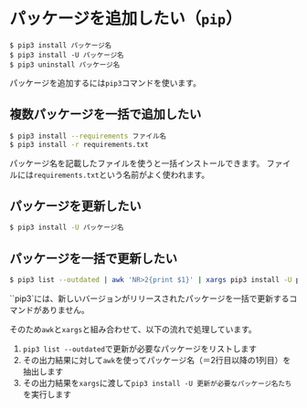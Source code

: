 # パッケージを追加したい（``pip``）

```console
$ pip3 install パッケージ名
$ pip3 install -U パッケージ名
$ pip3 uninstall パッケージ名

```

パッケージを追加するには``pip3``コマンドを使います。

## 複数パッケージを一括で追加したい

```bash
$ pip3 install --requirements ファイル名
$ pip3 install -r requirements.txt
```

パッケージ名を記載したファイルを使うと一括インストールできます。
ファイルには``requirements.txt``という名前がよく使われます。

## パッケージを更新したい

```bash
$ pip3 install -U パッケージ名
```

## パッケージを一括で更新したい

```bash
$ pip3 list --outdated | awk 'NR>2{print $1}' | xargs pip3 install -U pip
```

``pip3`には、新しいバージョンがリリースされたパッケージを一括で更新するコマンドがありません。

そのため``awk``と``xargs``と組み合わせて、以下の流れで処理しています。

1. ``pip3 list --outdated``で更新が必要なパッケージをリストします
2. その出力結果に対して``awk``を使ってパッケージ名（＝2行目以降の1列目）を抽出します
3. その出力結果を``xargs``に渡して``pip3 install -U 更新が必要なパッケージ名たち``を実行します
